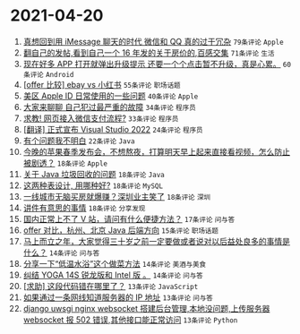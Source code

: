 # 2021-04-20

1. [真想回到用 iMessage 聊天的时代 微信和 QQ 真的过于冗杂](https://www.v2ex.com/t/771830) `79条评论` `Apple`
1. [翻自己的发帖,看到自己一个 16 年发的关于房价的,百感交集](https://www.v2ex.com/t/771798) `71条评论` `生活`
1. [现在好多 APP 打开就弹出升级提示 还要一个个点击暂不升级，真是心累。](https://www.v2ex.com/t/771820) `60条评论` `Android`
1. [[offer 比较] ebay vs 小红书](https://www.v2ex.com/t/771819) `55条评论` `职场话题`
1. [美区 Apple ID 日常使用的一些问题](https://www.v2ex.com/t/771832) `40条评论` `Apple`
1. [大家来聊聊 自己犯过最严重的故障](https://www.v2ex.com/t/771899) `34条评论` `程序员`
1. [求教! 网页接入微信支付流程?](https://www.v2ex.com/t/771800) `33条评论` `程序员`
1. [[翻译] 正式宣布 Visual Studio 2022](https://www.v2ex.com/t/771833) `24条评论` `程序员`
1. [有个问题我不明白](https://www.v2ex.com/t/771879) `22条评论` `Java`
1. [今晚的苹果春季发布会，不想熬夜，打算明天早上起来直接看视频，怎么防止被剧透？](https://www.v2ex.com/t/771898) `18条评论` `Apple`
1. [关于 Java 垃圾回收的问题](https://www.v2ex.com/t/771890) `18条评论` `Java`
1. [这两种表设计, 用哪种好?](https://www.v2ex.com/t/771862) `18条评论` `MySQL`
1. [一线城市无脑买房就爆赚？深圳业主笑了](https://www.v2ex.com/t/771847) `18条评论` `深圳`
1. [讲件有意思的事情](https://www.v2ex.com/t/771801) `18条评论` `分享发现`
1. [国内正常上不了 V 站，请问有什么便捷方法？](https://www.v2ex.com/t/771811) `17条评论` `问与答`
1. [offer 对比，杭州、北京 Java 后端方向](https://www.v2ex.com/t/771805) `15条评论` `职场话题`
1. [马上而立之年，大家觉得三十岁之前一定要做或者说对以后益处良多的事情是什么？](https://www.v2ex.com/t/771878) `14条评论` `问与答`
1. [分享一下“低温水浴”这个做菜方法](https://www.v2ex.com/t/771868) `14条评论` `美酒与美食`
1. [纠结 YOGA 14S 锐龙版和 Intel 版 。](https://www.v2ex.com/t/771810) `14条评论` `问与答`
1. [[求助] 这段代码错在哪里了？](https://www.v2ex.com/t/771872) `13条评论` `JavaScript`
1. [如果通过一条网线知道服务器的 IP 地址](https://www.v2ex.com/t/771855) `13条评论` `问与答`
1. [django uwsgi nginx websocket 搭建后台管理,本地没问题,上传服务器 websocket 报 502 错误,其他接口能正常访问](https://www.v2ex.com/t/771852) `13条评论` `Python`
